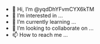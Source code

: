- 👋 Hi, I’m @yqdDhYFvmCYX6kTM
- 👀 I’m interested in ...
- 🌱 I’m currently learning ...
- 💞️ I’m looking to collaborate on ...
- 📫 How to reach me ...

<!---
yqdDhYFvmCYX6kTM/yqdDhYFvmCYX6kTM is a ✨ special ✨ repository because its `README.md` (this file) appears on your GitHub profile.
You can click the Preview link to take a look at your changes.
--->
